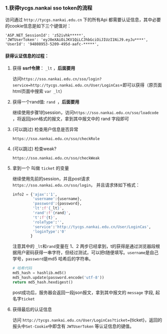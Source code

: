 ### 1.获得tycgs.nankai sso token的流程


访问通过 `http://tycgs.nankai.edu.cn` 下的所有Api 都需要认证信息，其中必要的cookie信息是如下三个键值对：

~~~
'ASP.NET_SessionId': 'z52ivhk*****',
'JWTUserToken': 'eyJ0eXAiOiJKV1QiLCJhbGciOiJIUzI1NiJ9.eyJu****',
'UserId': '94808953-5209-495d-aafc-*****',
~~~



#### 获得认证信息的过程：

1. 获得 **ssrf令牌**： `_lt`   ，**后面要用**

   访问`https://sso.nankai.edu.cn/sso/login?service=http://tycgs.nankai.edu.cn/User/LoginCas`=即可以获得（原页面html页面中搜索  `var _lt`）

   

2. 获得一个rand值: `rand `，**后面要用**

   继续使用步骤1的session，访问`https://sso.nankai.edu.cn/sso/loadcode` ，将返回json格式的报文，拿到其中报文中的 rand 字段即可

3. (可以跳过) 检查用户信息是否异常

   `https://sso.nankai.edu.cn/sso/checkRole`

4. (可以跳过) 检查weak?

   `https://sso.nankai.edu.cn/sso/checkWeak`

5. 拿到一个 叫做 `ticket` 的变量

   继续使用先前的session，并且post请求`https://sso.nankai.edu.cn/sso/login`， 并且请求体如下格式：

   ~~~python
   info2 = {'ajax':'1',
            'username':{username}, 
            'password':{password}, 
            'lt':f'{_lt}',
            'rand':f'{rand}',
            't':f'{t}', 
            'roleType':'',
            'service':'http://tycgs.nankai.edu.cn/User/LoginCas', 
            'loginType':'0'
           }
   ~~~

   注意其中的 `_lt`和`rand`变量在 1、2 两步已经拿到，t的获得是通过浏览器段根据用户密码获得一串字符，但经过测试，可以把t随便填写。`username`是自己学号，`password`是md5 哈希后的字符串。

   ~~~python
   # 哈希代码
   md5_hash = hashlib.md5()
   md5_hash.update(password.encode('utf-8'))
   return md5_hash.hexdigest()
   ~~~

   post成功后，服务器会返回一段json报文，拿到其中报文的 `message` 字段, 起名字`ticket`

6. 获得最后的认证信息

   访问 `http://tycgs.nankai.edu.cn/User/LoginCas?ticket=`{ticket}，返回的报头中`Set-Cookie`中即含有 `JWTUserToken` 等认证信息的键值。

